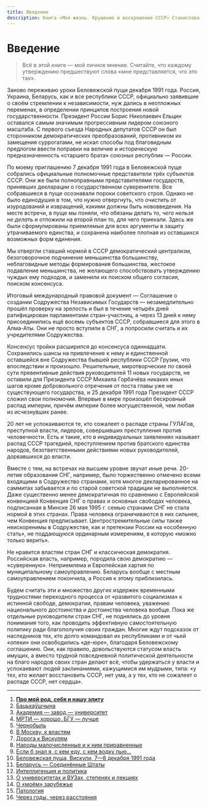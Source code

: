```yaml
---
title: Введение
description: Книга «Моя жизнь. Крушение и воскрешение СССР» Станислава Шушкевича. Введение
---
```


# Введение

>Всё в этой книге — моё личное мнение. Считайте, что каждому утверждению предшествуют слова «мне представляется, что это так».

Заново переживаю уроки Беловежской пущи декабря 1991 года. Россия, Украина, Беларусь, как и все республики СССР, официально заявившие о своём стремлении к независимости, нуж дались в неотложных переменах, в определении принципов построения новой государственности. Президент России Борис Николаевич Ельцин оставался самым значимым прогрессивным лидером союзного масштаба. С первого съезда Народных депутатов СССР он был сторонником демократических преобразований, противником их замещения суррогатами, не искал способы под благовидным предлогом ввести поправки на величие и историческую предназначенность «старшего брата» союзных республик — России.

По моему приглашению 7 декабря 1991 года в Беловежской пуще собрались официальные полномочные представители трёх субъектов СССР. Они же были полноправными представителями государств, принявших декларации о государственном суверенитете. Все собравшиеся в пуще осознавали пороки советского строя. Однако не было единодушия в том, что нужно отвергнуть, что очистить от изуродований и извращений, какими должны быть нововведения. На месте встречи, в пуще мы поняли, что обязаны делать то, *чего нельзя не делать* и отложили на второй план то, для чего приехали. Здесь же были сформулированы приемлемые для всех аргументы в защиту утрачиваемого единства, и сохранена наиболее плотная из оставшихся возможных форм единения.

Мы отвергли ставший нормой в СССР демократический централизм, безоговорочное подчинение меньшинства большинству, неблаговидные методы формирования большинства, жестокое подавление меньшинства, не желающего способствовать утверждению чуждых ему подходов, и заменили их поиском общего согласия, поиском консенсуса.

Итоговый международный правовой документ — Соглашение о создании Содружества Независимых Государств — незамедлительно прошёл проверку на зрелость и был в течение четырёх дней ратифицирован парламентами стран-участниц, а через 13 дней к нему присоединились ещё восемь субъектов СССР, собравшиеся для этого в Алма-Аты. Они не просто вступили в СНГ, а попросили считать и их учредителями Содружества.

Консенсус тройки расширился до консенсуса одиннадцати. Сохранились шансы на привлечение к нему и единственной оставшейся вне Содружества бывшей республики СССР Грузии, что впоследствии и произошло. Решительные, миротворческие по своей сути превентивные действия руководителей 11 новых государств, не оставили для Президента СССР Михаила Горбачёва никаких иных шагов кроме добровольного отречения от поста главы уже не существующего государства, и 25 декабря 1991 года Президент СССР сложил свои полномочия. Впервые в мире произошёл бескровный распад империи, причём империи более могущественной, чем любая из исчезнувших ранее.

20 лет не успокаиваются те, кто сожалеет о распаде страны ГУЛАГов, преступной власти, лидеров, совершивших преступления против человечности. Есть и такие, кто в индивидуальных заявлениях называет распад СССР трагедией, преступлением против братского единства народов, безответственными действиями новых руководителей, дорвавшихся до власти.

Вместе с тем, на встречах на высшем уровне звучат иные речи. 20-летие образования СНГ, например, было торжественно отмечено всеми входящими в Содружество странами, хотя многое декларированное на саммитах забывается и по старой советской традиции не выполняется. Даже существенно менее демократичная по сравнению с Европейской конвенцией Конвенция СНГ о правах и основных свободах человека, подписанная в Минске 26 мая 1995 г. семью странами СНГ не стала нормой в этих странах. Права человека ограничиваются в них сильнее, чем Конвенция предписывает. Центростремительные силы также неискоренимы в Содружестве, как и претензии России на «особенную стать», не поддающуюся ординарным измерениям, в которую «можно только верить».

Не нравится властям стран СНГ и классическая демократия. Российская власть, например, породила свою демократию — «суверенную». Неприемлема и Европейская хартия по муниципальному самоуправлению. Беларусь вообще с местным самоуправлением покончила, а Россия к этому приблизилась.

Будем считать эти и множество других издержек временными трудностями переходного процесса от «развитого социализма» к истинной свободе, демократии, правам человека, уважению национального достоинства и достоинства человека вообще. Пока же отдельные руководители стран СНГ, не поднялись до уровня понимания того, как проводить эффективную самостоятельную политику ради благополучия своих граждан. Многие ждут подсказок от наследников тех, кто долго командовал их республиками и от чьей «опеки» они освободились «де-юре», благодаря Беловежскому соглашению. Они, как правило, довольствуются статусом власть имущих, а вместо трудной повседневной политической деятельности на благо народов своих стран делают всё, чтобы удержаться у власти и успокаивают людей заклинаниями, кажущимися им мудрыми, типа: «у тех, кто желает восстановить СССР, нет ума, а у тех, кто не сожалеет о распаде СССР, нет сердца».



---

1. [**Про мой род, себя и нашу элиту**](./1.md)
2. [Бацькаўшчына](./2.md)
3. [Академия — завод — университет](./3.md)
4. [МРТИ — хорошо, БГУ — лучше](./4.md)
5. [Чернобыль](./5.md)
6. [В Москву, к властям](./6.md)
7. [Дорога к Вискулям](./7.md)
8. [Народы малочисленные и к ним приравненные](./8.md)
9. [Если б знал я, с кем еду, с кем водку пью…](./9.md)
10. [Беловежская пуща, Вискули, 7—8 декабря 1991 года](./10.md)
11. [Беларусь — Соединённые Штаты](./11.md)
12. [Интеллигенция и политика](./12.md)
13. [О университетах и ВУЗах, степенях и лекциях](./13.md)
14. [О «моём» зарубежье](./14.md)
15. [Патология](./15.md)
16. [Через годы, через расстояния](./16.md)
